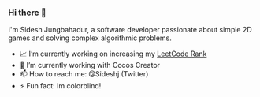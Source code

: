 ### Hi there 👋
I'm Sidesh Jungbahadur, a software developer passionate about simple 2D games and solving complex algorithmic problems.

<!--
**caramelmist/caramelmist** is a ✨ _special_ ✨ repository because its `README.md` (this file) appears on your GitHub profile.
-->

- :chart_with_upwards_trend: I’m currently working on increasing my [LeetCode Rank](https://leetcode.com/caramelmist/) 
- 🌱 I’m currently working with Cocos Creator
- 📫 How to reach me: @Sideshj (Twitter)
- ⚡ Fun fact: Im colorblind!

